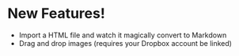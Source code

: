 # New Features!

  - Import a HTML file and watch it magically convert to Markdown
  - Drag and drop images (requires your Dropbox account be linked)
